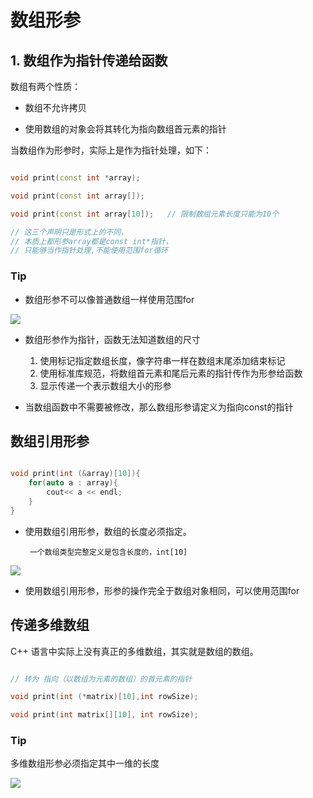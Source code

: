 # 数组形参

## 1. 数组作为指针传递给函数 

数组有两个性质：

- 数组不允许拷贝

- 使用数组的对象会将其转化为指向数组首元素的指针

当数组作为形参时，实际上是作为指针处理，如下：

```c++

void print(const int *array);

void print(const int array[]);

void print(const int array[10]);   // 限制数组元素长度只能为10个

// 这三个声明只是形式上的不同，
// 本质上都形参array都是const int*指针，
// 只能够当作指针处理,不能使用范围for循环

```

### Tip

- 数组形参不可以像普通数组一样使用范围for

![](https://pic.existorlive.cn/%E6%88%AA%E5%B1%8F2020-09-26%20%E4%B8%8A%E5%8D%8812.18.06.png)

- 数组形参作为指针，函数无法知道数组的尺寸
  
   1. 使用标记指定数组长度，像字符串一样在数组末尾添加结束标记
   2. 使用标准库规范，将数组首元素和尾后元素的指针传作为形参给函数
   3. 显示传递一个表示数组大小的形参

- 当数组函数中不需要被修改，那么数组形参请定义为指向const的指针


## 数组引用形参

```c++

void print(int (&array)[10]){
    for(auto a : array){
        cout<< a << endl;
    }
}

```

- 使用数组引用形参，数组的长度必须指定。
  
       一个数组类型完整定义是包含长度的，int[10]

![](https://pic.existorlive.cn/%E6%88%AA%E5%B1%8F2020-09-26%20%E4%B8%8A%E5%8D%8812.32.57.png)

- 使用数组引用形参，形参的操作完全于数组对象相同，可以使用范围for


## 传递多维数组

C++ 语言中实际上没有真正的多维数组，其实就是数组的数组。

```c++

// 转为 指向（以数组为元素的数组）的首元素的指针

void print(int (*matrix)[10],int rowSize);

void print(int matrix[][10], int rowSize);
```

### Tip

多维数组形参必须指定其中一维的长度

![](https://pic.existorlive.cn/%E6%88%AA%E5%B1%8F2020-09-26%20%E4%B8%8A%E5%8D%8812.39.42.png)